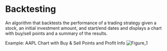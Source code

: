 # Backtesting
An algorithm that backtests the performance of a trading strategy given a stock, an initial investment amount, and start/end dates and displays a chart with buy/sell points and a summary of the results.

Example: AAPL Chart with Buy & Sell Points and Profit Info
![Figure_1](https://github.com/kaanokman/backtesting/assets/143290490/cef4a353-e3b5-4d0b-8854-7bb3c39efcf9)
